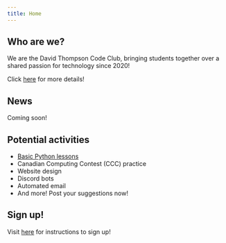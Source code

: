```yaml
---
title: Home
---
```


## Who are we?

We are the David Thompson Code Club,
bringing students together over a shared passion for technology
since 2020!

Click [here](/about) for more details!

## News

Coming soon!

## Potential activities

- [Basic Python lessons](/python-intro)
- Canadian Computing Contest (CCC) practice
- Website design
- Discord bots
- Automated email
- And more!  Post your suggestions now!

## Sign up!

Visit [here](/join) for instructions to sign up!
